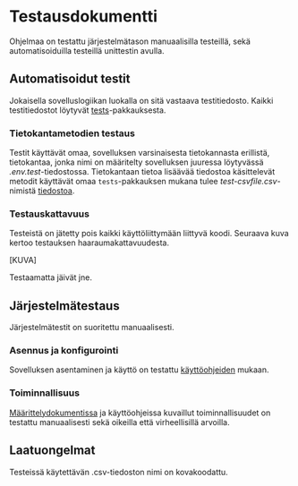# Testausdokumentti

Ohjelmaa on testattu järjestelmätason manuaalisilla testeillä, sekä automatisoiduilla testeillä unittestin avulla.

## Automatisoidut testit

Jokaisella sovelluslogiikan luokalla on sitä vastaava testitiedosto. Kaikki testitiedostot löytyvät [tests](../src/tests)-pakkauksesta.

### Tietokantametodien testaus

Testit käyttävät omaa, sovelluksen varsinaisesta tietokannasta erillistä, tietokantaa, jonka nimi on määritelty sovelluksen juuressa löytyvässä *.env.test*-tiedostossa.
Tietokantaan tietoa lisäävää tiedostoa käsittelevät metodit käyttävät omaa `tests`-pakkauksen mukana tulee *test-csvfile.csv*-nimistä [tiedostoa](https://github.com/h4lk0/ot-harjoitustyo/blob/master/Projekti/src/tests/test-csvfile.csv).

### Testauskattavuus

Testeistä on jätetty pois kaikki käyttöliittymään liittyvä koodi. Seuraava kuva kertoo testauksen haaraumakattavuudesta.

[KUVA]

Testaamatta jäivät jne.

## Järjestelmätestaus

Järjestelmätestit on suoritettu manuaalisesti.

### Asennus ja konfigurointi

Sovelluksen asentaminen ja käyttö on testattu [käyttöohjeiden](https://github.com/h4lk0/ot-harjoitustyo/blob/master/Projekti/dokumentaatio/kayttoohje.md) mukaan.

### Toiminnallisuus

[Määrittelydokumentissa](https://github.com/h4lk0/ot-harjoitustyo/blob/master/Projekti/dokumentaatio/vaatimusmaarittely.md) ja käyttöohjeissa kuvaillut toiminnallisuudet on testattu manuaalisesti sekä oikeilla että virheellisillä arvoilla.

## Laatuongelmat

Testeissä käytettävän .csv-tiedoston nimi on kovakoodattu.
